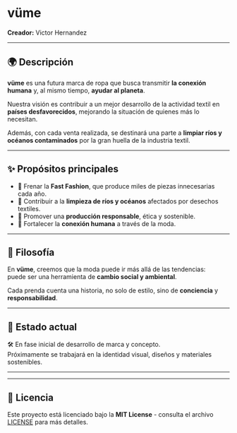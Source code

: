 # vüme

**Creador:** Victor Hernandez  

---

## 🌍 Descripción

**vüme**  es una futura marca de ropa que busca transmitir **la conexión humana** y, al mismo tiempo, **ayudar al planeta**.  

Nuestra visión es contribuir a un mejor desarrollo de la actividad textil en **países desfavorecidos**, mejorando la situación de quienes más lo necesitan.  

Además, con cada venta realizada, se destinará una parte a **limpiar ríos y océanos contaminados** por la gran huella de la industria textil.

---

## ✨ Propósitos principales

- 🌱 Frenar la **Fast Fashion**, que produce miles de piezas innecesarias cada año.  
- 🌊 Contribuir a la **limpieza de ríos y océanos** afectados por desechos textiles.  
- 👕 Promover una **producción responsable**, ética y sostenible.  
- 🤝 Fortalecer la **conexión humana** a través de la moda.  

---

## 📌 Filosofía

En **vüme**, creemos que la moda puede ir más allá de las tendencias:  
puede ser una herramienta de **cambio social y ambiental**.  

Cada prenda cuenta una historia, no solo de estilo, sino de **conciencia** y **responsabilidad**.  

---

## 🚀 Estado actual

🛠️ En fase inicial de desarrollo de marca y concepto.  
Próximamente se trabajará en la identidad visual, diseños y materiales sostenibles.  

---


---

## 📄 Licencia

Este proyecto está licenciado bajo la **MIT License** - consulta el archivo [LICENSE](./LICENSE) para más detalles.
